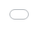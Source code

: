 ```yaml
---
layout: default
title: Workshop Materials
nav_order: 3
---
```

# Workshop Materials

## Presentation Slides

<iframe src="//docs.google.com/viewer?url=https://github.com/scds/intro-arcgis-online/raw/main/assets/docs/Intro_ArcGISOnline_Slides.pdf?dl=0&hl=en_US&embedded=true" class="gde-frame" style="position:absolute;top:0;left:0;width:100%;height:100%;border:none;" scrolling="no"></iframe>

[Download the workshop slides as a PDF](https://github.com/scds/intro-arcgis-online/raw/main/assets/docs/Intro_ArcGISOnline_Slides.pdf)
<br>

## Worksheets

<iframe src="//docs.google.com/viewer?url=https://github.com/scds/intro-arcgis-online/raw/main/assets/docs/Intro_ArcGISOnline_Exercise.pdf?dl=0&hl=en_US&embedded=true" class="gde-frame" style="position:absolute;top:0;left:0;width:100%;height:100%;border:none;" scrolling="no"></iframe>

[Download as a PDF](https://github.com/scds/intro-arcgis-online/raw/main/assets/docs/Intro_ArcGISOnline_Exercise.pdf)
<br>

